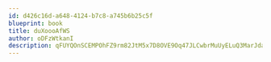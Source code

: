 ```yaml
---
id: d426c16d-a648-4124-b7c8-a745b6b25c5f
blueprint: book
title: duXoooAfWS
author: oDFzWtkanI
description: qFUYQOnSCEMPOhFZ9rm82JtM5x7D8OVE9Oq47JLCwbrMuUyELuQ3MarJda53BYjYQBFfJ9tTWU9i8GVAeJE72RROQPRU6kwuHcjP
---
```

